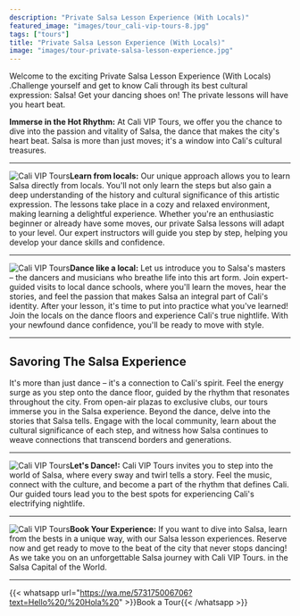 ```yaml
---
description: "Private Salsa Lesson Experience (With Locals)"
featured_image: "images/tour_cali-vip-tours-8.jpg"
tags: ["tours"]
title: "Private Salsa Lesson Experience (With Locals)"
image: "images/tour-private-salsa-lesson-experience.jpg"
---
```


Welcome to the exciting Private Salsa Lesson Experience (With Locals) .Challenge yourself and get to know Cali through its best cultural expression: Salsa! Get your dancing shoes on! The private lessons will have you heart beat.

**Immerse in the Hot Rhythm:** At Cali VIP Tours, we offer you the chance to dive into the passion and vitality of Salsa, the dance that makes the city's heart beat. Salsa is more than just moves; it's a window into Cali's cultural treasures.

---

![Cali VIP Tours](/images/tour_entry_4.jpg)**Learn from locals:** Our unique approach allows you to learn Salsa directly from locals. You'll not only learn the steps but also gain a deep understanding of the history and cultural significance of this artistic expression. The lessons take place in a cozy and relaxed environment, making learning a delightful experience. Whether you're an enthusiastic beginner or already have some moves, our private Salsa lessons will adapt to your level. Our expert instructors will guide you step by step, helping you develop your dance skills and confidence.

---

![Cali VIP Tours](/images/tour_entry_5.jpg)**Dance like a local:** Let us introduce you to Salsa's masters – the dancers and musicians who breathe life into this art form. Join expert-guided visits to local dance schools, where you'll learn the moves, hear the stories, and feel the passion that makes Salsa an integral part of Cali's identity. After your lesson, it's time to put into practice what you've learned! Join the locals on the dance floors and experience Cali's true nightlife. With your newfound dance confidence, you'll be ready to move with style.

---

## Savoring The Salsa Experience

It's more than just dance – it's a connection to Cali's spirit. Feel the energy surge as you step onto the dance floor, guided by the rhythm that resonates throughout the city. From open-air plazas to exclusive clubs, our tours immerse you in the Salsa experience. Beyond the dance, delve into the stories that Salsa tells. Engage with the local community, learn about the cultural significance of each step, and witness how Salsa continues to weave connections that transcend borders and generations.

---

![Cali VIP Tours](/images/tour_entry_6.jpg)**Let's Dance!:** Cali VIP Tours invites you to step into the world of Salsa, where every sway and twirl tells a story. Feel the music, connect with the culture, and become a part of the rhythm that defines Cali. Our guided tours lead you to the best spots for experiencing Cali's electrifying nightlife. 

---

![Cali VIP Tours](/images/tour_entry_7.jpg)**Book Your Experience:** If you want to dive into Salsa, learn from the bests in a unique way, with our Salsa lesson experiences. Reserve now and get ready to move to the beat of the city that never stops dancing! As we take you on an unforgettable Salsa journey with Cali VIP Tours. in the Salsa Capital of the World.

---

{{< whatsapp url="https://wa.me/573175006706?text=Hello%20/%20Hola%20" >}}Book a Tour{{< /whatsapp >}}